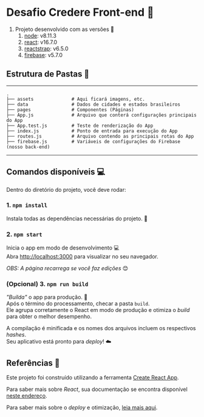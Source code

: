 # Desafio Credere Front-end :car:

1. Projeto desenvolvido com as versões :nut_and_bolt: 
   1. [node](https://nodejs.org/en/): v8.11.3
   1. [react](https://reactjs.org/): v16.7.0
   1. [reactstrap](https://reactstrap.github.io/): v6.5.0
   1. [firebase](https://firebase.google.com/?hl=pt-br): v5.7.0
## Estrutura de Pastas :open_file_folder:

------
    .
    ├── assets              # Aqui ficará imagens, etc.
    ├── data                # Dados de cidades e estados brasileiros
    ├── pages               # Componentes (Páginas)
    ├── App.js              # Arquivo que conterá configurações principais do App
    ├── App.test.js         # Teste de renderização do App
    ├── index.js            # Ponto de entrada para execução do App
    ├── routes.js           # Arquivo contendo as principais rotas do App
    ├── firebase.js         # Variáveis de configurações do Firebase (nosso back-end)
------

## Comandos disponíveis :computer:

Dentro do diretório do projeto, você deve rodar:

### 1. `npm install`

Instala todas as dependências necessárias do projeto. :wrench:

### 2. `npm start`

Inicia o app em modo de desenvolvimento :computer: <br/>
Abra [http://localhost:3000](http://localhost:3000) para visualizar no seu navegador.

*OBS: A página recarrega se você faz edições* :blush:

### (Opcional) 3. `npm run build`

*"Builda"* o app para produção. :satellite:<br/>
Após o término do processamento, checar a pasta `build`.<br/>
Ele agrupa corretamente o React em modo de produção e otimiza o *build* para obter o melhor desempenho.

A compilação é minificada e os nomes dos arquivos incluem os respectivos *hashes*. <br/>
Seu aplicativo está pronto para *deploy*! :cloud:<br/>

## Referências :book:

Este projeto foi construído utilizando a ferramenta [Create React App](https://facebook.github.io/create-react-app/docs/getting-started).

Para saber mais sobre *React*, sua documentação se encontra disponível [neste endereço](https://reactjs.org/).

Para saber mais sobre o *deploy* e otimização, [leia mais aqui](https://facebook.github.io/create-react-app/docs/deployment).
